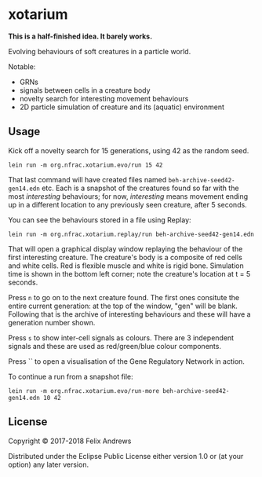 # xotarium

**This is a half-finished idea. It barely works.**

Evolving behaviours of soft creatures in a particle world.

Notable:
* GRNs
* signals between cells in a creature body
* novelty search for interesting movement behaviours
* 2D particle simulation of creature and its (aquatic) environment

## Usage

Kick off a novelty search for 15 generations, using 42 as the random seed.
```
lein run -m org.nfrac.xotarium.evo/run 15 42
```

That last command will have created files named
`beh-archive-seed42-gen14.edn` etc. Each is a snapshot of the
creatures found so far with the most _interesting_ behaviours; for now,
_interesting_ means movement ending up in a different location to any
previously seen creature, after 5 seconds.

You can see the behaviours stored in a file using Replay:
```
lein run -m org.nfrac.xotarium.replay/run beh-archive-seed42-gen14.edn
```

That will open a graphical display window replaying the behaviour of
the first interesting creature. The creature's body is a composite of
red cells and white cells. Red is flexible muscle and white is rigid
bone. Simulation time is shown in the bottom left corner; note the
creature's location at t = 5 seconds.

Press `n` to go on to the next creature found. The first ones
consitute the entire current generation: at the top of the window,
"gen" will be blank. Following that is the archive of interesting
behaviours and these will have a generation number shown.

Press `s` to show inter-cell signals as colours. There are 3
independent signals and these are used as red/green/blue colour
components.

Press `` to open a visualisation of the Gene Regulatory Network in
action.

To continue a run from a snapshot file:

```
lein run -m org.nfrac.xotarium.evo/run-more beh-archive-seed42-gen14.edn 10 42
```



## License

Copyright © 2017-2018 Felix Andrews

Distributed under the Eclipse Public License either version 1.0 or (at
your option) any later version.
